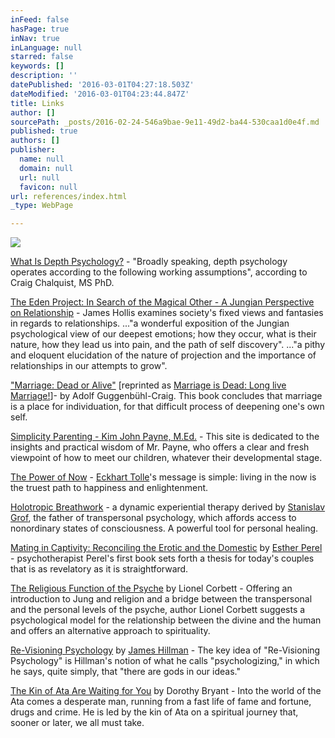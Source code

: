 ```yaml
---
inFeed: false
hasPage: true
inNav: true
inLanguage: null
starred: false
keywords: []
description: ''
datePublished: '2016-03-01T04:27:18.503Z'
dateModified: '2016-03-01T04:23:44.847Z'
title: Links
author: []
sourcePath: _posts/2016-02-24-546a9bae-9e11-49d2-ba44-530caa1d0e4f.md
published: true
authors: []
publisher:
  name: null
  domain: null
  url: null
  favicon: null
url: references/index.html
_type: WebPage

---
```

![](https://s3-us-west-2.amazonaws.com/the-grid-img/p/78d73a4801c9ee2a97b37a840808f4a747f48e2b.jpg)

[What Is Depth Psychology?][0] - "Broadly speaking, depth psychology operates according to the following working assumptions", according to Craig Chalquist, MS PhD. 

[The Eden Project: In Search of the Magical Other - A Jungian Perspective on Relationship][1] - James Hollis examines society's fixed views and fantasies in regards to relationships. ..."a wonderful exposition of the Jungian psychological view of our deepest emotions; how they occur, what is their nature, how they lead us into pain, and the path of self discovery". ..."a pithy and eloquent elucidation of the nature of projection and the importance of relationships in our attempts to grow". 

["Marriage: Dead or Alive"][2] \[reprinted as [Marriage is Dead: Long live Marriage!][3]\]- by Adolf Guggenbühl-Craig. This book concludes that marriage is a place for individuation, for that difficult process of deepening one's own self. 

[Simplicity Parenting - Kim John Payne, M.Ed.][4] - This site is dedicated to the insights and practical wisdom of Mr. Payne, who offers a clear and fresh viewpoint of how to meet our children, whatever their developmental stage. 

[The Power of Now][5] - [Eckhart Tolle][6]'s message is simple: living in the now is the truest path to happiness and enlightenment. 

[Holotropic Breathwork][7] - a dynamic experiential therapy derived by [Stanislav Grof][8], the father of transpersonal psychology, which affords access to nonordinary states of consciousness. A powerful tool for personal healing. 

[Mating in Captivity: Reconciling the Erotic and the Domestic][9] by [Esther Perel][10] - psychotherapist Perel's first book sets forth a thesis for today's couples that is as revelatory as it is straightforward. 

[The Religious Function of the Psyche][11] by Lionel Corbett - Offering an introduction to Jung and religion and a bridge between the transpersonal and the personal levels of the psyche, author Lionel Corbett suggests a psychological model for the relationship between the divine and the human and offers an alternative approach to spirituality. 

[Re-Visioning Psychology][12] by [James Hillman][13] - The key idea of "Re-Visioning Psychology" is Hillman's notion of what he calls "psychologizing," in which he says, quite simply, that "there are gods in our ideas." 

[The Kin of Ata Are Waiting for You][14] by Dorothy Bryant - Into the world of the Ata comes a desperate man, running from a fast life of fame and fortune, drugs and crime. He is led by the kin of Ata on a spiritual journey that, sooner or later, we all must take. 


[0]: http://www.terrapsych.com/depth.html
[1]: http://www.amazon.co.uk/Eden-Project-Perspective-Relationship-Psychology/dp/0919123805
[2]: http://www.amazon.com/Marriage-Dead-Alive-Adolf-Guggenbuhl-Craig/dp/0882143786
[3]: http://www.amazon.com/Marriage-Dead-Long-Live/dp/0882145940/ref=sr_1_1?s=books&ie=UTF8&qid=1308627591&sr=1-1
[4]: http://www.simplicityparenting.com/
[5]: http://www.amazon.com/Power-Now-Guide-Spiritual-Enlightenment/dp/1577314808/ref=sr_1_1?ie=UTF8&s=books&qid=1248060872&sr=8-1
[6]: http://www.eckharttolle.com/home/
[7]: http://www.holotropic.com/about.shtml
[8]: http://www.stanislavgrof.com/
[9]: http://www.amazon.com/Mating-Captivity-Reconciling-Erotic-Domestic/dp/0060753633
[10]: http://www.estherperel.com/
[11]: http://www.amazon.com/Religious-Function-Psyche-Lionel-Corbett/dp/0415144019
[12]: http://www.amazon.com/Re-Visioning-Psychology-James-Hillman/dp/0060905638
[13]: http://www.mythosandlogos.com/Hillman.html
[14]: http://www.amazon.com/Kin-Ata-Are-Waiting-You/dp/0679778438